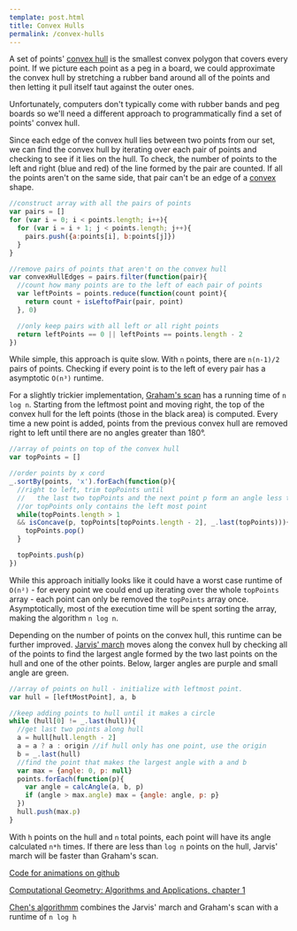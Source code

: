```yaml
---
template: post.html
title: Convex Hulls
permalink: /convex-hulls
---
```


<link rel="stylesheet" type="text/css" href="/javascripts/posts/convexHull/style.css">

A set of points' [convex hull](http://www.cs.uu.nl/geobook/introduction.pdf) is the smallest convex polygon that covers every point. If we picture each point as a peg in a board, we could approximate the convex hull by stretching a rubber band around all of the points and then letting it pull itself taut against the outer ones.

Unfortunately, computers don't typically come with rubber bands and peg boards so we'll need a different approach to programmatically find a set of points' convex hull.

Since each edge of the convex hull lies between two points from our set, we can find the convex hull by iterating over each pair of points and checking to see if it lies on the hull. To check, the number of points to the left and right (blue and red) of the line formed by the pair are counted. If all the points aren't on the same side, that pair can't be an edge of a [convex](http://mathworld.wolfram.com/Convex.html) shape. 

<div id='naive' style='width: 100%'></div>

```javascript
//construct array with all the pairs of points
var pairs = []
for (var i = 0; i < points.length; i++){
  for (var i = i + 1; j < points.length; j++){
    pairs.push({a:points[i], b:points[j]})
  }
}

//remove pairs of points that aren't on the convex hull
var convexHullEdges = pairs.filter(function(pair){
  //count how many points are to the left of each pair of points
  var leftPoints = points.reduce(function(count point){
    return count + isLeftofPair(pair, point)
  }, 0)

  //only keep pairs with all left or all right points
  return leftPoints == 0 || leftPoints == points.length - 2
})
```

While simple, this approach is quite slow. With `n` points, there are  `n(n-1)/2` pairs of points. Checking if every point is to the left of every pair has a asymptotic `O(n³)` runtime.

For a slightly trickier implementation, [Graham's scan](http://en.wikipedia.org/wiki/Graham_scan) has a running time of `n log n`. Starting from the leftmost point and moving right, the top of the convex hull for the left points (those in the black area) is computed. Every time a new point is added, points from the previous convex hull are removed right to left until there are no angles greater than 180°.

<div id='nlogn' style='width: 100%'></div>

```javascript
//array of points on top of the convex hull
var topPoints = []

//order points by x cord
_.sortBy(points, 'x').forEach(function(p){
  //right to left, trim topPoints until
  //   the last two topPoints and the next point p form an angle less than 180°
  //or topPoints only contains the left most point
  while(topPoints.length > 1
  && isConcave(p, topPoints[topPoints.length - 2], _.last(topPoints))){
    topPoints.pop()
  }

  topPoints.push(p)
})
```

While this approach initially looks like it could have a worst case runtime of `O(n²)` - for every point we could end up iterating over the whole `topPoints` array - each point can only be removed the `topPoints` array once. Asymptotically, most of the execution time will be spent sorting the array, making the algorithm `n log n`.

Depending on the number of points on the convex hull, this runtime can be  further improved.
[Jarvis' march](http://en.wikipedia.org/wiki/Gift_wrapping_algorithm) moves along the convex hull by checking all of the points to find the largest angle formed by the two last points on the hull and one of the other points. Below, larger angles are purple and small angle are green. 

<div id='hn' style='width: 100%'></div>

```javascript
//array of points on hull - initialize with leftmost point. 
var hull = [leftMostPoint], a, b

//keep adding points to hull until it makes a circle
while (hull[0] != _.last(hull)){
  //get last two points along hull
  a = hull[hull.length - 2]
  a = a ? a : origin //if hull only has one point, use the origin
  b = _.last(hull)
  //find the point that makes the largest angle with a and b
  var max = {angle: 0, p: null}
  points.forEach(function(p){
    var angle = calcAngle(a, b, p)
    if (angle > max.angle) max = {angle: angle, p: p}
  })
  hull.push(max.p)
}
```

With `h` points on the hull and `n` total points, each point will have its angle calculated `n*h` times. If there are less than `log n` points on the hull, Jarvis' march will be faster than Graham's scan.  

[Code for animations on github](https://github.com/1wheel/roadtolarissa/tree/master/source/javascripts/posts/convexHull)

[Computational Geometry: Algorithms and Applications, chapter 1](http://www.cs.uu.nl/geobook/)

[Chen's algorithmm](http://en.wikipedia.org/wiki/Chan%27s_algorithm) combines the Jarvis' march and Graham's scan with a runtime of `n log h`  


<script src="/javascripts/libs/d3-3.5.2.js" type="text/javascript"></script>
<script src="/javascripts/libs/lodash.js" type="text/javascript"></script>
<script src="/javascripts/posts/negBarTransition/lib.js" type="text/javascript"></script>
<script src="/javascripts/posts/convexHull/shared.js" type="text/javascript"></script>
<script src="/javascripts/posts/convexHull/naive.js" type="text/javascript"></script>
<script src="/javascripts/posts/convexHull/nlogn.js" type="text/javascript"></script>
<script src="/javascripts/posts/convexHull/hn.js" type="text/javascript"></script>
